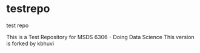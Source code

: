 # testrepo
test repo 

This is a Test Repository for MSDS 6306 - Doing Data Science
This version is forked by kbhuvi
